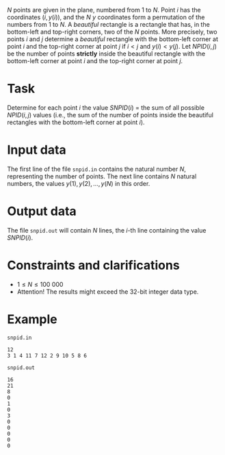
$N$ points are given in the plane, numbered from $1$ to $N$. Point $i$ has the coordinates $(i, y(i))$, and the $N$ $y$ coordinates form a permutation of the numbers from $1$ to $N$. A *beautiful* rectangle is a rectangle that has, in the bottom-left and top-right corners, two of the $N$ points. More precisely, two points $i$ and $j$ determine a *beautiful* rectangle with the bottom-left corner at point $i$ and the top-right corner at point $j$ if $i < j$ and $y(i) < y(j)$. Let $NPID(i, j)$ be the number of points **strictly** inside the beautiful rectangle with the bottom-left corner at point $i$ and the top-right corner at point $j$.

# Task

Determine for each point $i$ the value $SNPID(i)$ = the sum of all possible $NPID(i, j)$ values (i.e., the sum of the number of points inside the beautiful rectangles with the bottom-left corner at point $i$).

# Input data

The first line of the file `snpid.in` contains the natural number $N$, representing the number of points. The next line contains $N$ natural numbers, the values $y(1), y(2), \dots, y(N)$ in this order.

# Output data

The file `snpid.out` will contain $N$ lines, the $i$-th line containing the value $SNPID(i)$.

# Constraints and clarifications

* $1 \leq N \leq 100 \ 000$
* Attention! The results might exceed the 32-bit integer data type.

# Example

`snpid.in`
```
12
3 1 4 11 7 12 2 9 10 5 8 6
```

`snpid.out`
```
16
21
8
0
1
0
3
0
0
0
0
0
```
